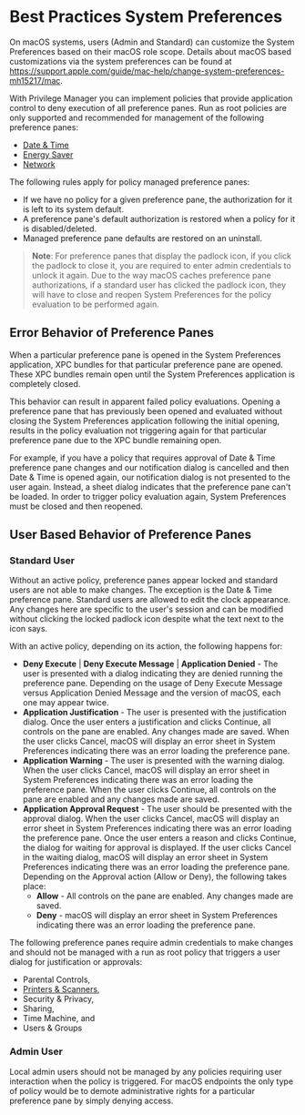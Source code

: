 [title]: # (Best Practices)
[tags]: # (system preferences)
[priority]: # (2)
# Best Practices System Preferences

On macOS systems, users (Admin and Standard) can customize the System Preferences based on their macOS role scope. Details about macOS based customizations via the system preferences can be found at https://support.apple.com/guide/mac-help/change-system-preferences-mh15217/mac.

With Privilege Manager you can implement policies that provide application control to deny execution of all preference panes. Run as root policies are only supported and recommended for management of the following preference panes:

* [Date & Time](bp-date-time.md)
* [Energy Saver](bp-energy-saver.md)
* [Network](bp-network.md)

The following rules apply for policy managed preference panes:

* If we have no policy for a given preference pane, the authorization for it is left to its system default.
* A preference pane's default authorization is restored when a policy for it is disabled/deleted.
* Managed preference pane defaults are restored on an uninstall.

>**Note**: For preference panes that display the padlock icon, if you click the padlock to close it, you are required to enter admin credentials to unlock it again. Due to the way macOS caches preference pane authorizations, if a standard user has clicked the padlock icon, they will have to close and reopen System Preferences for the policy evaluation to be performed again.

## Error Behavior of Preference Panes

When a particular preference pane is opened in the System Preferences application, XPC bundles for that particular preference pane are opened. These XPC bundles remain open until the System Preferences application is completely closed.

This behavior can result in apparent failed policy evaluations. Opening a preference pane that has previously been opened and evaluated without closing the System Preferences application following the initial opening, results in the policy evaluation not triggering again for that particular preference pane due to the XPC bundle remaining open.

For example, if you have a policy that requires approval of Date & Time preference pane changes and our notification dialog is cancelled and then Date & Time is opened again, our notification dialog is not presented to the user again. Instead, a sheet dialog indicates that the preference pane can't be loaded. In order to trigger policy evaluation again, System Preferences must be closed and then reopened.

## User Based Behavior of Preference Panes

### Standard User

Without an active policy, preference panes appear locked and standard users are not able to make changes. The exception is the Date & Time preference pane. Standard users are allowed to edit the clock appearance. Any changes here are specific to the user's session and can be modified without clicking the locked padlock icon despite what the text next to the icon says.

With an active policy, depending on its action, the following happens for:

* __Deny Execute__ | __Deny Execute Message__ | __Application Denied__ - The user is presented with a dialog indicating they are denied running the preference pane. Depending on the usage of Deny Execute Message versus Application Denied Message and the version of macOS, each one may appear twice.
* __Application Justification__ - The user is presented with the justification dialog. Once the user enters a justification and clicks Continue, all controls on the pane are enabled. Any changes made are saved. When the user clicks Cancel, macOS will display an error sheet in System Preferences indicating there was an error loading the preference pane.
* __Application Warning__ - The user is presented with the warning dialog. When the user clicks Cancel, macOS will display an error sheet in System Preferences indicating there was an error loading the preference pane. When the user clicks Continue, all controls on the pane are enabled and any changes made are saved.
* __Application Approval Request__ - The user should be presented with the approval dialog. When the user clicks Cancel, macOS will display an error sheet in System Preferences indicating there was an error loading the preference pane. Once the user enters a reason and clicks Continue, the dialog for waiting for approval is displayed. If the user clicks Cancel in the waiting dialog, macOS will display an error sheet in System Preferences indicating there was an error loading the preference pane. Depending on the Approval action (Allow or Deny), the following takes place:
  * __Allow__ - All controls on the pane are enabled. Any changes made are saved.
  * __Deny__ - macOS will display an error sheet in System Preferences indicating there was an error loading the preference pane.

The following preference panes require admin credentials to make changes and should not be managed with a run as root policy that triggers a user dialog for justification or approvals:

* Parental Controls,
* [Printers & Scanners](bp-printer.md),
* Security & Privacy,
* Sharing,
* Time Machine, and
* Users & Groups

### Admin User

Local admin users should not be managed by any policies requiring user interaction when the policy is triggered. For macOS endpoints the only type of policy would be to demote administrative rights for a particular preference pane by simply denying access.
